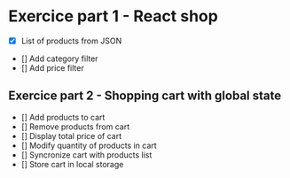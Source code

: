 # Exercice part 1 - React shop

- [x] List of products from JSON
- [] Add category filter
- [] Add price filter

## Exercice part 2 - Shopping cart with global state

- [] Add products to cart
- [] Remove products from cart
- [] Display total price of cart
- [] Modify quantity of products in cart
- [] Syncronize cart with products list
- [] Store cart in local storage